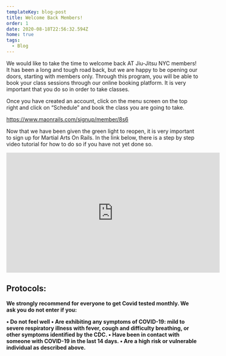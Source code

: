 ```yaml
---
templateKey: blog-post
title: Welcome Back Members!
order: 1
date: 2020-08-18T22:56:32.594Z
home: true
tags:
  - Blog
---
```

We would like to take the time to welcome back AT Jiu-Jitsu NYC members! It has been a long and tough road back, but we are happy to be opening our doors, starting with members only. Through this program, you will be able to book your class sessions through our online booking platform. It is very important that you do so in order to take classes.

Once you have created an account, click on the menu screen on the top right and click on “Schedule” and book the class you are going to take.

<https://www.maonrails.com/signup/member/8s6>

Now that we have been given the green light to reopen, it is very important to sign up for Martial Arts On Rails. In the link below, there is a step by step video tutorial for how to do so if you have not yet done so.

<iframe width="560" height="315" src="https://www.youtube.com/embed/Pna2MyGY56A" frameborder="0" allow="accelerometer; autoplay; encrypted-media; gyroscope; picture-in-picture" allowfullscreen></iframe>

## **Protocols:**

**We strongly recommend for everyone to get Covid tested monthly. We ask you do not enter if you:**

**• Do not feel well • Are exhibiting any symptoms of COVID-19: mild to severe respiratory illness with fever, cough and difficulty breathing, or other symptoms identified by the CDC. • Have been in contact with someone with COVID-19 in the last 14 days. • Are a high risk or vulnerable individual as described above.**
